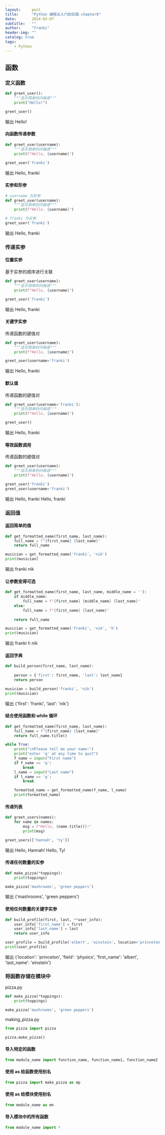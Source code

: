 ```yaml
---
layout:     post
title:      "Python 编程从入门到实践-chapter8"
date:       2024-03-07
subtitle:   ""
author:     "franki"
header-img: ""
catalog: true
tags:
    - Python
---
```


## 函数

### 定义函数

```python
def greet_user():
    """显示简单的问候语"""
    print("Hello!")

greet_user()
```

输出 Hello!

#### 向函数传递参数

```python
def greet_user(username):
    """显示简单的问候语"""
    print(f"Hello, {username}")

greet_user('franki')
```

输出 Hello, franki

#### 实参和形参

```python
# username 为形参
def greet_user(username):
    """显示简单的问候语"""
    print(f"Hello, {username}")

# franki 为实参
greet_user('franki')
```

输出 Hello, franki

### 传递实参

#### 位置实参

基于实参的顺序进行关联

```python
def greet_user(username):
    """显示简单的问候语"""
    print(f"Hello, {username}")

greet_user('franki')
```

输出 Hello, franki

#### 关键字实参

传递函数的键值对

```python
def greet_user(username):
    """显示简单的问候语"""
    print(f"Hello, {username}")

greet_user(username='franki')
```

输出 Hello, franki

#### 默认值

传递函数的键值对

```python
def greet_user(username='franki'):
    """显示简单的问候语"""
    print(f"Hello, {username}")

greet_user()
```

输出 Hello, franki

#### 等效函数调用

传递函数的键值对

```python
def greet_user(username):
    """显示简单的问候语"""
    print(f"Hello, {username}")

greet_user('franki')
greet_user(username='franki')
```

输出
Hello, franki
Hello, franki

### 返回值

#### 返回简单的值

```python
def get_formatted_name(first_name, last_name):
    full_name = f"{first_name} {last_name}"
    return full_name

musician = get_formatted_name('franki', 'nik')
print(musician)
```

输出 franki nik

#### 让参数变得可选

```python
def get_formatted_name(first_name, last_name, middle_name = ''):
    if middle_name:
        full_name = f"{first_name} {middle_name} {last_name}"
    else:
        full_name = f"{first_name} {last_name}"
    
    return full_name

musician = get_formatted_name('franki', 'nik', 'h')
print(musician)
```

输出 franki h nik

#### 返回字典

```python
def build_person(first_name, last_name):
    
    person = {'first': first_name, 'last': last_name}
    return person

musician = build_person('franki', 'nik')
print(musician)
```

输出 {'first': 'franki', 'last': 'nik'}

#### 结合使用函数和 while 循环

```python
def get_formatted_name(first_name, last_name):
    full_name = f"{first_name} {last_name}"
    return full_name.title()

while True:
    print("\nPlease tell me your name:")
    print("enter 'q' at any time to quit")
    f_name = input("First name")
    if f_name == 'q':
        break
    l_name = input("Last name")
    if l_name == 'q':
        break

    formatted_name = get_formatted_name(f_name, l_name)
    print(formatted_name)
```

#### 传递列表

```python
def greet_users(names):
    for name in names:
        msg = f"Hello, {name.title()}!"
        print(msg)

greet_users(['hannah', 'ty'])
```

输出
Hello, Hannah!
Hello, Ty!

#### 传递任何数量的实参

```python
def make_pizza(*toppings):
    print(toppings)

make_pizza('mashrooms', 'green peppers')
```

输出 ('mashrooms', 'green peppers')

#### 使用任何数量的关键字实参

```python
def build_profile(first, last, **user_info):
    user_info['first_name'] = first
    user_info['last_name'] = last
    return user_info

user_profile = build_profile('albert', 'einstein', location='princeton', field='physics')
print(user_profile)
```

输出 {'location': 'princeton', 'field': 'physics', 'first_name': 'albert', 'last_name': 'einstein'}

### 将函数存储在模块中

pizza.py

```python
def make_pizza(*toppings):
    print(toppings)

make_pizza('mashrooms', 'green peppers')
```

making_pizza.py

```python
from pizza import pizza

pizza.make_pizza()
```

#### 导入特定的函数

```python
from module_name import function_name, function_name1, function_name2
```

#### 使用 as 给函数使用别名

```python
from pizza import make_pizza as mp
```

#### 使用 as 给模块使用别名

```python
from module_name as mn
```

#### 导入模块中的所有函数

```python
from module_name import *
```
